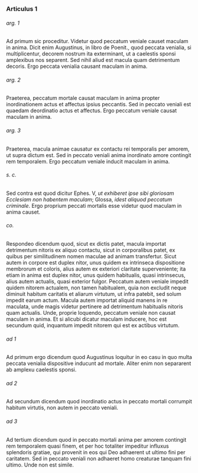 ### Articulus 1

###### arg. 1
Ad primum sic proceditur. Videtur quod peccatum veniale causet maculam in anima. Dicit enim Augustinus, in libro de Poenit., quod peccata venialia, si multiplicentur, decorem nostrum ita exterminant, ut a caelestis sponsi amplexibus nos separent. Sed nihil aliud est macula quam detrimentum decoris. Ergo peccata venialia causant maculam in anima.

###### arg. 2
Praeterea, peccatum mortale causat maculam in anima propter inordinationem actus et affectus ipsius peccantis. Sed in peccato veniali est quaedam deordinatio actus et affectus. Ergo peccatum veniale causat maculam in anima.

###### arg. 3
Praeterea, macula animae causatur ex contactu rei temporalis per amorem, ut supra dictum est. Sed in peccato veniali anima inordinato amore contingit rem temporalem. Ergo peccatum veniale inducit maculam in anima.

###### s. c.
Sed contra est quod dicitur Ephes. V, *ut exhiberet ipse sibi gloriosam Ecclesiam non habentem maculam*; Glossa, *idest aliquod peccatum criminale*. Ergo proprium peccati mortalis esse videtur quod maculam in anima causet.

###### co.
Respondeo dicendum quod, sicut ex dictis patet, macula importat detrimentum nitoris ex aliquo contactu, sicut in corporalibus patet, ex quibus per similitudinem nomen maculae ad animam transfertur. Sicut autem in corpore est duplex nitor, unus quidem ex intrinseca dispositione membrorum et coloris, alius autem ex exteriori claritate superveniente; ita etiam in anima est duplex nitor, unus quidem habitualis, quasi intrinsecus, alius autem actualis, quasi exterior fulgor. Peccatum autem veniale impedit quidem nitorem actualem, non tamen habitualem, quia non excludit neque diminuit habitum caritatis et aliarum virtutum, ut infra patebit, sed solum impedit earum actum. Macula autem importat aliquid manens in re maculata, unde magis videtur pertinere ad detrimentum habitualis nitoris quam actualis. Unde, proprie loquendo, peccatum veniale non causat maculam in anima. Et si alicubi dicatur maculam inducere, hoc est secundum quid, inquantum impedit nitorem qui est ex actibus virtutum.

###### ad 1
Ad primum ergo dicendum quod Augustinus loquitur in eo casu in quo multa peccata venialia dispositive inducunt ad mortale. Aliter enim non separarent ab amplexu caelestis sponsi.

###### ad 2
Ad secundum dicendum quod inordinatio actus in peccato mortali corrumpit habitum virtutis, non autem in peccato veniali.

###### ad 3
Ad tertium dicendum quod in peccato mortali anima per amorem contingit rem temporalem quasi finem, et per hoc totaliter impeditur influxus splendoris gratiae, qui provenit in eos qui Deo adhaerent ut ultimo fini per caritatem. Sed in peccato veniali non adhaeret homo creaturae tanquam fini ultimo. Unde non est simile.

